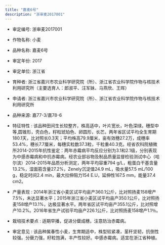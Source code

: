 ```yaml
---
title: "嘉麦6号"
description: "浙审麦2017001"
---
```

* 审定编号:  浙审麦2017001

*  作物名称:  小麦

*  品种名称:  嘉麦6号

*  审定年份:  2017

*  审定单位:  浙江省

* 育种者:  浙江省嘉兴市农业科学研究院（所）、浙江省农业科学院作物与核技术利用研究所（主要选育人：郎淑平、汪军妹、马燕欣、王晖）  

*  申请者:  浙江省嘉兴市农业科学研究院（所）、浙江省农业科学院作物与核技术利用研究所

*  品种来源:  嘉77-3/嘉78-6

*  特征特性 : 
该品种田间生长较整齐，株高适中，叶片宽长，叶色深绿。穗型中等,圆锥形，壳白色，籽粒琥珀色、卵圆形，长芒。两年省区试平均全生育期180.1天，比对照长0.3天；平均株高79.9厘米，亩有效穗27.2万，成穗率53.4%，穗长7.7厘米，每穗实粒数37.3粒，千粒重40.3克。经省农科院植微所2014-2015年抗性鉴定：两年赤霉病平均反应分别为3.1和2.1级，分别表现为中感赤霉病和中抗赤霉病。经农业部谷物及制品质量监督检验测试中心（哈尔滨）2014-2015年品质分析测定，两年平均容重794 g/L，粗蛋白干基含量13.2%，湿面筋含量27.2%，Zenely沉淀值24.9 mL，吸水量57.5 mL/100 g，稳定时间2.4 min，最大拉伸阻力154 E.U，延伸性167.5 mm，能量37.4 cm2。
 
*  产量表现 : 
2014年浙江省小麦区试平均亩产360.1公斤，比对照扬麦158增产7.5%，未达显著水平；2015年浙江省小麦区试平均亩产350.1公斤，比对照扬麦158增产13.1%，达极显著水平。两年省区试平均亩产355.1公斤，比对照增产10.2%。2016年省生产试验平均亩产226.1公斤，比对照扬麦158增产1.1％。

*  栽培技术要点 : 
适期早播，促进分蘖成穗，注意防治赤霉病。

*  审定意见 : 
该品种属春性小麦，生育期适中，株型较紧凑，茎秆坚韧，抗倒性较强。分蘖力强，籽粒饱满，丰产性较好。中感赤霉病。适宜在浙江省种植。

